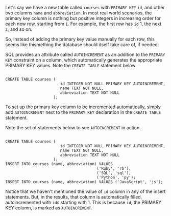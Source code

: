 Let's say we have a new table called `courses` with `PRIMARY KEY` `id`, and other two columns `name` and `abbreviation`.
In most real world scenarios, the primary key column is nothing but positive integers in increasing order for each new row, starting from `1`. For example, the first row has `id` 1, the next `2`, and so on.

So, instead of adding the primary key value manually for each row, this seems like thismething the database should itself take care of, if needed.

SQL provides an attribute called `AUTOINCREMENT` as an addition to the `PRIMARY KEY` constraint on a column, which automatically generates the appropriate PRIMARY KEY values. Note the `CREATE TABLE` statement below

<codeblock language="sql" dbName="students3-v1.db" focusTableAfterRun="courses" type="lesson">
<code>
CREATE TABLE courses (
                        id INTEGER NOT NULL PRIMARY KEY AUTOINCREMENT,
                        name TEXT NOT NULL,
                        abbreviation TEXT NOT NULL
                     );
</code>
</codeblock>

To set up the primary key column to be incremented automatically, simply add `AUTOINCREMENT` next to the `PRIMARY KEY` declaration in the `CREATE TABLE` statement.

Note the set of statements below to see `AUTOINCREMENT` in action.

<codeblock language="sql" dbName="students3-v1.db" focusTableAfterRun="courses" type="lesson">
<code>
CREATE TABLE courses (
                        id INTEGER NOT NULL PRIMARY KEY AUTOINCREMENT,
                        name TEXT NOT NULL,
                        abbreviation TEXT NOT NULL
                     );
INSERT INTO courses (name, abbreviation) VALUES
                                        ('Ruby', 'rb'),
                                        ('SQL', 'sql'),
                                        ('Python', 'py');
INSERT INTO courses (name, abbreviation) VALUES ('JavaScript', 'js');
</code>
</codeblock>

Notice that we haven't mentioned the value of `id` column in any of the insert statements. But, in the results, that column is automatically filled, autoincremented with `id`s starting with 1. This is because `id`, the PRIMARY KEY column, is marked as `AUTOINCREMENT`.
